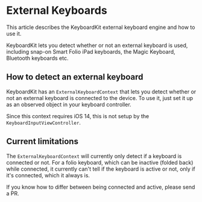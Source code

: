 # External Keyboards

This article describes the KeyboardKit external keyboard engine and how to use it.

KeyboardKit lets you detect whether or not an external keyboard is used, including snap-on Smart Folio iPad keyboards, the Magic Keyboard, Bluetooth keyboards etc.


## How to detect an external keyboard

KeyboardKit has an ``ExternalKeyboardContext`` that lets you detect whether or not an external keyboard is connected to the device. To use it, just set it up as an observed object in your keyboard controller. 

Since this context requires iOS 14, this is not setup by the ``KeyboardInputViewController``.


## Current limitations

The ``ExternalKeyboardContext`` will currently only detect if a keyboard is connected or not. For a folio keyboard, which can be inactive (folded back) while connected, it currently can't tell if the keyboard is active or not, only if it's connected, which it always is.

If you know how to differ between being connected and active, please send a PR.

